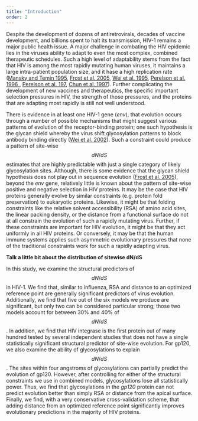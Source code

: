```yaml
---
title: "Introduction"
order: 2
---
```


<!---Equations and formula can be included either inline ($$ 2+2=4 $$) or as display blocks:-->

<!---<div>\[ \sum_{i=0}^{\infty}\pi_i=\sum_{i=0}^{\infty}\rho^i\pi_0=\frac{\pi_0}{1-\rho}=1 \]</div>-->

Despite the development of dozens of antiretrovirals, decades of vaccine development, and billions spent to halt its transmission, HIV-1 remains a major public health issue. A major challenge in combating the HIV epidemic lies in the viruses ability to adapt to even the most complex, combined therapeutic schedules. Such a high level of adaptability stems from the fact that HIV is among the most rapidly mutating human viruses, it maintains a large intra-patient population size, and it hase a high replication rate ([Mansky and Temin 1995](http://www.ncbi.nlm.nih.gov/pubmed/7541846), [Frost et al. 2005](https://dx.doi.org/10.1073/pnas.0504658102), [Wei et al. 1995](https://dx.doi.org/10.1038/373117a0), [Perelson et al. 1996 ](https://dx.doi.org/10.1126/science.271.5255.1582), [Perelson et al. 197](https://dx.doi.org/10.1038/387188a0), [Chun et al. 1997](https://dx.doi.org/10.1038/387183a0)). Further complicating the development of new vaccines and therapeutics, the specific important selection pressures in HIV, the strength of those pressures, and the proteins that are adapting most rapidly is still not well understood.

There is evidence in at least one HIV-1 gene (*env*), that evolution occurs through a number of possible mechanisms that might suggest various patterns of evolution of the receptor-binding protein; one such hypothesis is the glycan shield whereby the virus shift glycosylation patterns to block antibody binding directly ([Wei et al. 2002](https://dx.doi.org/10.1038/nature01470)). Such a constraint could produce a pattern of site-wise $$ dN/dS $$ estimates that are highly predictable with just a single category of likely glycosylation sites. Although, there is some evidence that the glycan shield hypothesis does not play out in sequence evolution ([Frost et al. 2005](https://dx.doi.org/10.1073/pnas.0504658102)), beyond the *env* gene, relatively little is known about the pattern of site-wise positive and negative selection in HIV proteins. It may be the case that HIV proteins generally evolve by similar constraints (e.g. protein fold preservation) to eukaryotic proteins. Likewise, it might be that folding constraints like the relative solvent accessibility (RSA) of amino acid sites, the linear packing density, or the distance from a functional surface do not at all constrain the evolution of such a rapidly mutating virus. Further, if these constraints are important for HIV evolution, it might be that they act uniformly in all HIV proteins. Or conversely, it may be that the human immune systems applies such asymmetric evolutionary pressures that none of the traditional constraints work for such a rapidly adapting virus.

**Talk a little bit about the distribution of sitewise dN/dS**

In this study, we examine the structural predictors of $$ dN/dS $$ in HIV-1. We find that, similar to influenza, RSA and distance to an optimized reference point are generally significant predictors of virus evolution. Additionally, we find that five out of the six models we produce are significant, but only two can be considered particular strong; those two models account for between 30% and 40% of $$ dN/dS $$. In addition, we find that HIV integrase is the first protein out of many hundred tested by several independent studies that does not have a single statistically significant structural predictor of site-wise evolution. For gp120, we also examine the ability of glycosylations to explain $$ dN/dS $$. The sites within four angstroms of glycosylations can partially predict the evolution of gp120. However, after controlling for either of the structural constraints we use in combined models, glycosylations lose all statistically power. Thus, we find that glycosylations in the *gp120* protein can not predict evolution better than simply RSA or distance from the apical surface. Finally, we find, with a very conservative cross-validation scheme, that adding distance from an optimized reference point significantly improves evolutionary predictions in the majority of HIV proteins. 